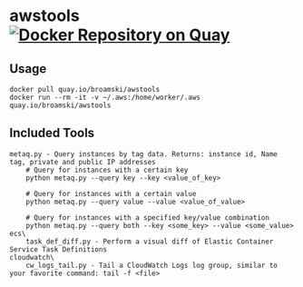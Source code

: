 # awstools [![Docker Repository on Quay](https://quay.io/repository/broamski/awstools/status "Docker Repository on Quay")](https://quay.io/repository/broamski/awstools)

## Usage
    docker pull quay.io/broamski/awstools
    docker run --rm -it -v ~/.aws:/home/worker/.aws quay.io/broamski/awstools

## Included Tools
```
metaq.py - Query instances by tag data. Returns: instance id, Name tag, private and public IP addresses
    # Query for instances with a certain key
    python metaq.py --query key --key <value_of_key>

    # Query for instances with a certain value
    python metaq.py --query value --value <value_of_value>

    # Query for instances with a specified key/value combination
    python metaq.py --query both --key <some_key> --value <some_value>
ecs\
    task_def_diff.py - Perform a visual diff of Elastic Container Service Task Definitions
cloudwatch\
    cw_logs_tail.py - Tail a CloudWatch Logs log group, similar to your favorite command: tail -f <file>
```
